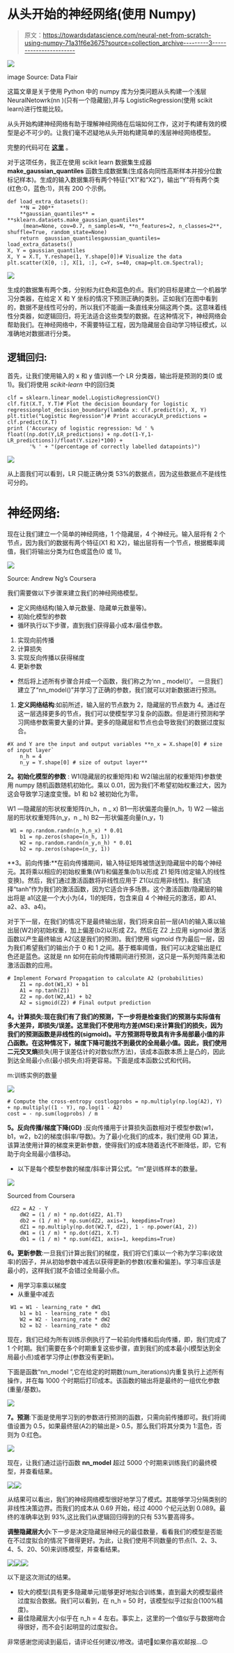 # 从头开始的神经网络(使用 Numpy)

> 原文：<https://towardsdatascience.com/neural-net-from-scratch-using-numpy-71a31f6e3675?source=collection_archive---------3----------------------->

![](img/1c32e57a6cda7681f814b20aed2bf011.png)

image Source: Data Flair

这篇文章是关于使用 Python 中的 numpy 库为分类问题从头构建一个浅层 NeuralNetowrk(nn )(只有一个隐藏层),并与 LogisticRegression(使用 scikit learn)进行性能比较。

从头开始构建神经网络有助于理解神经网络在后端如何工作，这对于构建有效的模型是必不可少的。让我们毫不迟疑地从头开始构建简单的浅层神经网络模型。

完整的代码可在 [**这里**](https://github.com/Msanjayds/NeuralNets/blob/master/Classficatin_NN%20vs%20LogisticReg.ipynb) 。

对于这项任务，我正在使用 scikit learn 数据集生成器 **make_gaussian_quantiles** 函数生成数据集(生成各向同性高斯样本并按分位数标记样本)。生成的输入数据集将有两个特征(“X1”和“X2”)，输出“Y”将有两个类(红色:0，蓝色:1)，共有 200 个示例。

```
def load_extra_datasets():  
    **N = 200**
    **gaussian_quantiles** = **sklearn.datasets.make_gaussian_quantiles**
     (mean=None, cov=0.7, n_samples=N, **n_features=2, n_classes=2**,  shuffle=True, random_state=None)
    return  gaussian_quantilesgaussian_quantiles= load_extra_datasets()
X, Y = gaussian_quantiles
X, Y = X.T, Y.reshape(1, Y.shape[0])# Visualize the data
plt.scatter(X[0, :], X[1, :], c=Y, s=40, cmap=plt.cm.Spectral);
```

![](img/2f8001a6c071b0c135174d28a323d72f.png)

生成的数据集有两个类，分别标为红色和蓝色的点。我们的目标是建立一个机器学习分类器，在给定 X 和 Y 坐标的情况下预测正确的类别。正如我们在图中看到的，数据不是线性可分的，所以我们不能画一条直线来分隔这两个类。这意味着线性分类器，如逻辑回归，将无法适合这些类型的数据。在这种情况下，神经网络会帮助我们。在神经网络中，不需要特征工程，因为隐藏层会自动学习特征模式，以准确地对数据进行分类。

## **逻辑回归**:

首先，让我们使用输入的 x 和 y 值训练一个 LR 分类器，输出将是预测的类(0 或 1)。我们将使用 *scikit-learn* 中的回归类

```
clf = sklearn.linear_model.LogisticRegressionCV()
clf.fit(X.T, Y.T)# Plot the decision boundary for logistic regressionplot_decision_boundary(lambda x: clf.predict(x), X, Y)
plt.title("Logistic Regression")# Print accuracyLR_predictions = clf.predict(X.T)
print ('Accuracy of logistic regression: %d ' % float((np.dot(Y,LR_predictions) + np.dot(1-Y,1-LR_predictions))/float(Y.size)*100) +
       '% ' + "(percentage of correctly labelled datapoints)")
```

![](img/51018dcd0140799349de7a3f499ab2f1.png)

从上面我们可以看到，LR 只能正确分类 53%的数据点，因为这些数据点不是线性可分的。

# **神经网络**:

现在让我们建立一个简单的神经网络，1 个隐藏层，4 个神经元。输入层将有 2 个节点，因为我们的数据有两个特征(X1 和 X2)，输出层将有一个节点，根据概率阈值，我们将输出分类为红色或蓝色(0 或 1)。

![](img/a7bb4e9631afb9c56e6bd3b68a8838dd.png)

Source: Andrew Ng’s Coursera

我们需要做以下步骤来建立我们的神经网络模型。

*   定义网络结构(输入单元数量、隐藏单元数量等)。
*   初始化模型的参数
*   循环执行以下步骤，直到我们获得最小成本/最佳参数。

1.  实现向前传播
2.  计算损失
3.  实现反向传播以获得梯度
4.  更新参数

*   然后将上述所有步骤合并成一个函数，我们称之为‘nn _ model()’。
    一旦我们建立了“nn_model()”并学习了正确的参数，我们就可以对新数据进行预测。

1.  **定义网络结构**:如前所述，输入层的节点数为 2，隐藏层的节点数为 4。通过在这一层选择更多的节点，我们可以使模型学习复杂的函数。但是进行预测和学习网络参数需要大量的计算。更多的隐藏层和节点也会导致我们的数据过度拟合。

```
#X and Y are the input and output variables **n_x = X.shape[0] # size of input layer`
    n_h = 4
    n_y = Y.shape[0] # size of output layer**
```

**2。初始化模型的参数** : W1(隐藏层的权重矩阵)和 W2(输出层的权重矩阵)参数使用 numpy 随机函数随机初始化。乘以 0.01，因为我们不希望初始权重过大，因为这会导致学习速度变慢。b1 和 b2 被初始化为零。

W1 —隐藏层的形状权重矩阵(n_h，n _ x)
B1—形状偏差向量(n_h，1)
W2 —输出层的形状权重矩阵(n_y，n _ h)
B2—形状偏差向量(n_y，1)

```
 W1 = np.random.randn(n_h,n_x) * 0.01
    b1 = np.zeros(shape=(n_h, 1))
    W2 = np.random.randn(n_y,n_h) * 0.01
    b2 = np.zeros(shape=(n_y, 1))
```

**3。前向传播:**在前向传播期间，输入特征矩阵被馈送到隐藏层中的每个神经元。其将乘以相应的初始权重集(W1)和偏差集(b1)以形成 Z1 矩阵(给定输入的线性变换)。然后，我们通过激活函数将非线性应用于 Z1(以应用非线性)。我们选择“tanh”作为我们的激活函数，因为它适合许多场景。这个激活函数/隐藏层的输出将是 a1(这是一个大小为(4，1)的矩阵，包含来自 4 个神经元的激活，即 A1、a2、a3、a4)。

对于下一层，在我们的情况下是最终输出层，我们将来自前一层(A1)的输入乘以输出层(W2)的初始权重，加上偏差(b2)以形成 Z2。然后在 Z2 上应用 sigmoid 激活函数以产生最终输出 A2(这是我们的预测)。我们使用 sigmoid 作为最后一层，因为我们希望我们的输出介于 0 和 1 之间。基于概率阈值，我们可以决定输出是红色还是蓝色。这就是 nn 如何在前向传播期间进行预测，这只是一系列矩阵乘法和激活函数的应用。

```
# Implement Forward Propagation to calculate A2 (probabilities)
    Z1 = np.dot(W1,X) + b1
    A1 = np.tanh(Z1)
    Z2 = np.dot(W2,A1) + b2
    A2 = sigmoid(Z2) # Final output prediction
```

**4。计算损失:**现在我们有了我们的预测，下一步将是检查我们的预测与实际值有多大差异，即损失/误差。这里我们不使用均方差(MSE)来计算我们的损失，因为我们的预测函数是非线性的(sigmoid)。平方预测将导致具有许多局部最小值的非凸函数。在这种情况下，梯度下降可能找不到最优的全局最小值。因此，我们使用二元**交叉熵**损失(用于误差估计的对数似然方法)，该成本函数本质上是凸的，因此到达全局最小点(最小损失点)将更容易。下面是成本函数公式和代码。

m:训练实例的数量

![](img/10e3700324822dc0290c49a9c88540c9.png)

```
# Compute the cross-entropy costlogprobs = np.multiply(np.log(A2), Y) + np.multiply((1 - Y), np.log(1 - A2)
cost = - np.sum(logprobs) / m
```

**5。反向传播/梯度下降(GD)** :反向传播用于计算损失函数相对于模型参数(w1，b1，w2，b2)的梯度(斜率/导数)。为了最小化我们的成本，我们使用 GD 算法，该算法使用计算的梯度来更新参数，使得我们的成本随着迭代不断降低，即，它有助于向全局最小值移动。

*   以下是每个模型参数的梯度/斜率计算公式。“m”是训练样本的数量。

![](img/d38d9f65a348cd781d8a1e0572b0fdd9.png)

Sourced from Coursera

```
 dZ2 = A2 - Y
    dW2 = (1 / m) * np.dot(dZ2, A1.T)
    db2 = (1 / m) * np.sum(dZ2, axis=1, keepdims=True)
    dZ1 = np.multiply(np.dot(W2.T, dZ2), 1 - np.power(A1, 2))
    dW1 = (1 / m) * np.dot(dZ1, X.T)
    db1 = (1 / m) * np.sum(dZ1, axis=1, keepdims=True)
```

**6。更新参数**:一旦我们计算出我们的梯度，我们将它们乘以一个称为学习率(收敛率)的因子，并从初始参数中减去以获得更新的参数(权重和偏差)。学习率应该是最小的，这样我们就不会错过全局最小点。

*   用学习率乘以梯度
*   从重量中减去

```
 W1 = W1 - learning_rate * dW1
    b1 = b1 - learning_rate * db1
    W2 = W2 - learning_rate * dW2
    b2 = b2 - learning_rate * db2
```

现在，我们已经为所有训练示例执行了一轮前向传播和后向传播，即，我们完成了 1 个时期。我们需要在多个时期重复这些步骤，直到我们的成本最小(模型达到全局最小点)或者学习停止(参数没有更新)。

下面是函数“nn_model ”,它在给定的时期数(num_iterations)内重复执行上述所有操作，并在每 1000 个时期后打印成本。该函数的输出将是最终的一组优化参数(重量/基数)。

![](img/b1c7361e9f07866e2935d340e30c5e60.png)

**7。预测**:下面是使用学习到的参数进行预测的函数，只需向前传播即可。我们将阈值设置为 0.5，如果最终层(A2)的输出是> 0.5，那么我们将其分类为 1:蓝色，否则为 0:红色。

![](img/0c1fb4fc8ad4a1874aba7443306ca92d.png)

现在，让我们通过运行函数 **nn_model** 超过 5000 个时期来训练我们的最终模型，并查看结果。

![](img/be963002cd5ab7bc67c5691c66ad710c.png)![](img/3016f36a7d7e92b7662bf67e90d87cc4.png)

从结果可以看出，我们的神经网络模型很好地学习了模式。其能够学习分隔类别的非线性决策边界。而我们的成本从 0.69 开始，经过 4000 个纪元达到 0.089。最终的准确率达到 93%,这比我们从逻辑回归得到的只有 53%要高得多。

**调整隐藏层大小**:下一步是决定隐藏层神经元的最佳数量，看看我们的模型是否能在不过度拟合的情况下做得更好。为此，让我们使用不同数量的节点(1、2、3、4、5、20、50)来训练模型，并查看结果。

![](img/1c0e4a2b1169738ee7c92e2fc41ce9eb.png)![](img/4c4ea5ead4b2a76a576721f4f1692c0f.png)![](img/142c439d75620a4937c38f900e482889.png)

以下是这次测试的结果。

*   较大的模型(具有更多隐藏单元)能够更好地拟合训练集，直到最大的模型最终过度拟合数据。我们可以看到，在 n_h = 50 时，该模型似乎过拟合(100%精度)。
*   最佳隐藏层大小似乎在 n_h = 4 左右。事实上，这里的一个值似乎与数据吻合得很好，而不会引起明显的过度拟合。

非常感谢您阅读到最后，请评论任何建议/修改。请吧👏如果你喜欢邮报…😉